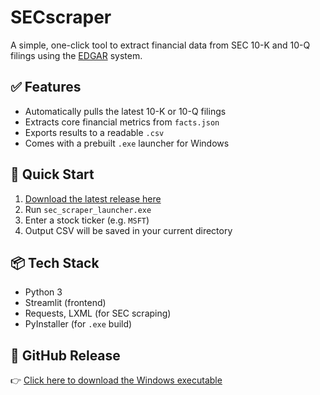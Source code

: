 # SECscraper

A simple, one-click tool to extract financial data from SEC 10-K and 10-Q filings using the [EDGAR](https://www.sec.gov/edgar.shtml) system.

## ✅ Features
- Automatically pulls the latest 10-K or 10-Q filings
- Extracts core financial metrics from `facts.json`
- Exports results to a readable `.csv`
- Comes with a prebuilt `.exe` launcher for Windows

## 🚀 Quick Start
1. [Download the latest release here](https://github.com/C4lZinfi3X/SECscraper/releases/latest)
2. Run `sec_scraper_launcher.exe`
3. Enter a stock ticker (e.g. `MSFT`)
4. Output CSV will be saved in your current directory

## 📦 Tech Stack
- Python 3
- Streamlit (frontend)
- Requests, LXML (for SEC scraping)
- PyInstaller (for `.exe` build)

## 🔗 GitHub Release
👉 [Click here to download the Windows executable](https://github.com/C4lZinfi3X/SECscraper/releases/latest)

